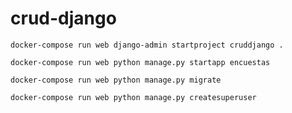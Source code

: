 # crud-django

` docker-compose run web django-admin startproject cruddjango . `

` docker-compose run web python manage.py startapp encuestas `

` docker-compose run web python manage.py migrate `

` docker-compose run web python manage.py createsuperuser `
